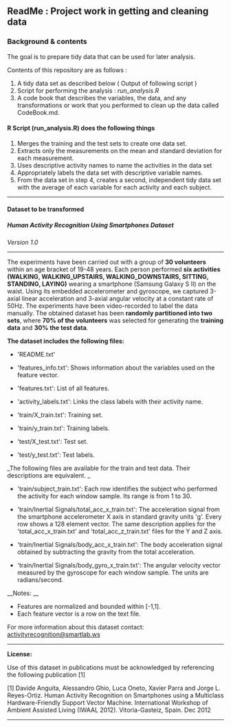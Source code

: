
## ReadMe : Project work in getting and cleaning data


### Background & contents

The goal is to prepare tidy data that can be used for later analysis. 

Contents of this repository are as follows :

1. A tidy data set as described below ( Output of following script )
2. Script for performing the analysis : _run_analysis.R_
3. A code book that describes the variables, the data, and any transformations or work that you performed to clean up the data called CodeBook.md.


#### R Script (run_analysis.R) does the following things

1. Merges the training and the test sets to create one data set.
2. Extracts only the measurements on the mean and standard deviation for each measurement.
3. Uses descriptive activity names to name the activities in the data set
4. Appropriately labels the data set with descriptive variable names.
5. From the data set in step 4, creates a second, independent tidy data set with the average of each variable for each activity and each subject.

***

#### Dataset to be transformed 


##### Human Activity Recognition Using Smartphones Dataset
_Version 1.0_
***

The experiments have been carried out with a group of __30 volunteers__ within an age bracket of 19-48 years. Each person performed __six activities (WALKING, WALKING_UPSTAIRS, WALKING_DOWNSTAIRS, SITTING, STANDING, LAYING)__ wearing a smartphone (Samsung Galaxy S II) on the waist. Using its embedded accelerometer and gyroscope, we captured 3-axial linear acceleration and 3-axial angular velocity at a constant rate of 50Hz. The experiments have been video-recorded to label the data manually. The obtained dataset has been __randomly partitioned into two sets__, where __70% of the volunteers__ was selected for generating the __training data__ and __30% the test data__.


__The dataset includes the following files:__

- 'README.txt'

- 'features_info.txt': Shows information about the variables used on the feature vector.

- 'features.txt': List of all features.

- 'activity_labels.txt': Links the class labels with their activity name.

- 'train/X_train.txt': Training set.

- 'train/y_train.txt': Training labels.

- 'test/X_test.txt': Test set.

- 'test/y_test.txt': Test labels.

_The following files are available for the train and test data. Their descriptions are equivalent. _

- 'train/subject_train.txt': Each row identifies the subject who performed the activity for each window sample. Its range is from 1 to 30. 

- 'train/Inertial Signals/total_acc_x_train.txt': The acceleration signal from the smartphone accelerometer X axis in standard gravity units 'g'. Every row shows a 128 element vector. The same description applies for the 'total_acc_x_train.txt' and 'total_acc_z_train.txt' files for the Y and Z axis. 

- 'train/Inertial Signals/body_acc_x_train.txt': The body acceleration signal obtained by subtracting the gravity from the total acceleration. 

- 'train/Inertial Signals/body_gyro_x_train.txt': The angular velocity vector measured by the gyroscope for each window sample. The units are radians/second. 

__Notes: __

- Features are normalized and bounded within [-1,1].
- Each feature vector is a row on the text file.

For more information about this dataset contact: activityrecognition@smartlab.ws


***

__License:__

Use of this dataset in publications must be acknowledged by referencing the following publication [1] 

[1] Davide Anguita, Alessandro Ghio, Luca Oneto, Xavier Parra and Jorge L. Reyes-Ortiz. Human Activity Recognition on Smartphones using a Multiclass Hardware-Friendly Support Vector Machine. International Workshop of Ambient Assisted Living (IWAAL 2012). Vitoria-Gasteiz, Spain. Dec 2012

***
